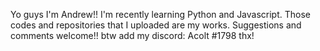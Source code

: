 Yo guys I'm Andrew!!
I'm recently learning Python and Javascript.
Those codes and repositories that I uploaded are my works. 
Suggestions and comments welcome!!
btw add my discord:
Acolt #1798
thx!
